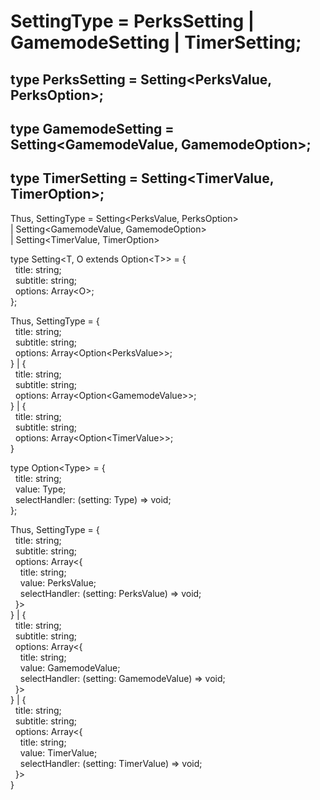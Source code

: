 # SettingType = PerksSetting | GamemodeSetting | TimerSetting;

## type PerksSetting = Setting&lt;PerksValue, PerksOption&gt;;
## type GamemodeSetting = Setting&lt;GamemodeValue, GamemodeOption&gt;;
## type TimerSetting = Setting&lt;TimerValue, TimerOption&gt;;

Thus, SettingType = Setting&lt;PerksValue, PerksOption&gt;  
| Setting&lt;GamemodeValue, GamemodeOption&gt;  
| Setting&lt;TimerValue, TimerOption&gt;

type Setting&lt;T, O extends Option&lt;T&gt;&gt; = {  
  title: string;  
  subtitle: string;  
  options: Array&lt;O&gt;;  
};

Thus, SettingType = {  
  title: string;  
  subtitle: string;  
  options: Array&lt;Option&lt;PerksValue&gt;&gt;;  
} | {  
  title: string;  
  subtitle: string;  
  options: Array&lt;Option&lt;GamemodeValue&gt;&gt;;  
} | {  
  title: string;  
  subtitle: string;  
  options: Array&lt;Option&lt;TimerValue&gt;&gt;;  
}  

type Option&lt;Type&gt; = {  
  title: string;  
  value: Type;  
  selectHandler: (setting: Type) => void;  
};

Thus, SettingType = {  
  title: string;  
  subtitle: string;  
  options: Array&lt;{  
    title: string;  
    value: PerksValue;  
    selectHandler: (setting: PerksValue) => void;  
  }&gt;  
} | {  
  title: string;  
  subtitle: string;  
  options: Array&lt;{  
    title: string;  
    value: GamemodeValue;  
    selectHandler: (setting: GamemodeValue) => void;  
  }&gt;  
} | {  
  title: string;  
  subtitle: string;  
  options: Array&lt;{  
    title: string;  
    value: TimerValue;  
    selectHandler: (setting: TimerValue) => void;  
  }&gt;  
}
